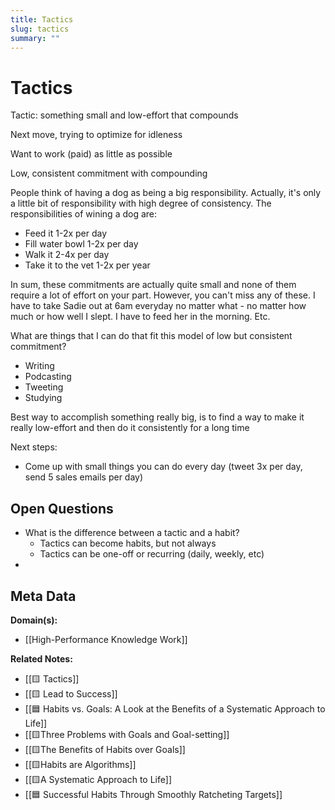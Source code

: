 ```yaml
---
title: Tactics
slug: tactics
summary: ""
---
```


# Tactics

Tactic: something small and low-effort that compounds

Next move, trying to optimize for idleness

Want to work (paid) as little as possible

Low, consistent commitment with compounding

People think of having a dog as being a big responsibility. Actually, it's only a little bit of responsibility with high degree of consistency. The responsibilities of wining a dog are:

* Feed it 1-2x per day
* Fill water bowl 1-2x per day
* Walk it 2-4x per day
* Take it to the vet 1-2x per year

In sum, these commitments are actually quite small and none of them require a lot of effort on your part. However, you can't miss any of these. I have to take Sadie out at 6am everyday no matter what - no matter how much or how well I slept. I have to feed her in the morning. Etc.

What are things that I can do that fit this model of low but consistent commitment?

* Writing
* Podcasting
* Tweeting
* Studying

Best way to accomplish something really big, is to find a way to make it really low-effort and then do it consistently for a long time

Next steps:
- Come up with small things you can do every day (tweet 3x per day, send 5 sales emails per day)

## Open Questions
- What is the difference between a tactic and a habit?
	- Tactics can become habits, but not always
	- Tactics can be one-off or recurring (daily, weekly, etc)
- 

## Meta Data

**Domain(s):**
- [[High-Performance Knowledge Work]]

**Related Notes:**
- [[🟨 Tactics]]
- [[🟨 Lead to Success]]
- [[🟦 Habits vs. Goals: A Look at the Benefits of a Systematic Approach to Life]]
- [[🟨Three Problems with Goals and Goal-setting]]
- [[🟨The Benefits of Habits over Goals]]
- [[🟨Habits are Algorithms]]
- [[🟨A Systematic Approach to Life]]
- [[🟦 Successful Habits Through Smoothly Ratcheting Targets]]